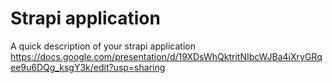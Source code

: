 # Strapi application

A quick description of your strapi application
https://docs.google.com/presentation/d/19XDsWhQktritNIbcWJBa4iXryGRqee9u6DQg_ksgY3k/edit?usp=sharing